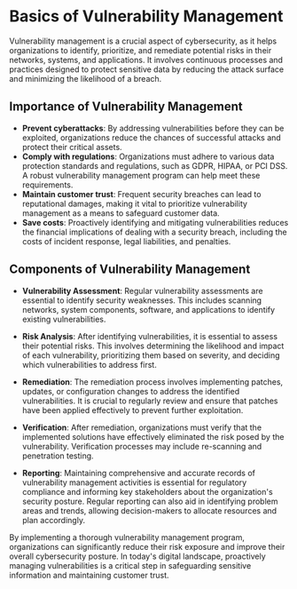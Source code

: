 # Basics of Vulnerability Management

Vulnerability management is a crucial aspect of cybersecurity, as it helps organizations to identify, prioritize, and remediate potential risks in their networks, systems, and applications. It involves continuous processes and practices designed to protect sensitive data by reducing the attack surface and minimizing the likelihood of a breach.

## Importance of Vulnerability Management

- __Prevent cyberattacks__: By addressing vulnerabilities before they can be exploited, organizations reduce the chances of successful attacks and protect their critical assets.
- __Comply with regulations__: Organizations must adhere to various data protection standards and regulations, such as GDPR, HIPAA, or PCI DSS. A robust vulnerability management program can help meet these requirements.
- __Maintain customer trust__: Frequent security breaches can lead to reputational damages, making it vital to prioritize vulnerability management as a means to safeguard customer data.
- __Save costs__: Proactively identifying and mitigating vulnerabilities reduces the financial implications of dealing with a security breach, including the costs of incident response, legal liabilities, and penalties.

## Components of Vulnerability Management

- __Vulnerability Assessment__: Regular vulnerability assessments are essential to identify security weaknesses. This includes scanning networks, system components, software, and applications to identify existing vulnerabilities.

- __Risk Analysis__: After identifying vulnerabilities, it is essential to assess their potential risks. This involves determining the likelihood and impact of each vulnerability, prioritizing them based on severity, and deciding which vulnerabilities to address first.

- __Remediation__: The remediation process involves implementing patches, updates, or configuration changes to address the identified vulnerabilities. It is crucial to regularly review and ensure that patches have been applied effectively to prevent further exploitation.

- __Verification__: After remediation, organizations must verify that the implemented solutions have effectively eliminated the risk posed by the vulnerability. Verification processes may include re-scanning and penetration testing.

- __Reporting__: Maintaining comprehensive and accurate records of vulnerability management activities is essential for regulatory compliance and informing key stakeholders about the organization's security posture. Regular reporting can also aid in identifying problem areas and trends, allowing decision-makers to allocate resources and plan accordingly.

By implementing a thorough vulnerability management program, organizations can significantly reduce their risk exposure and improve their overall cybersecurity posture. In today's digital landscape, proactively managing vulnerabilities is a critical step in safeguarding sensitive information and maintaining customer trust.